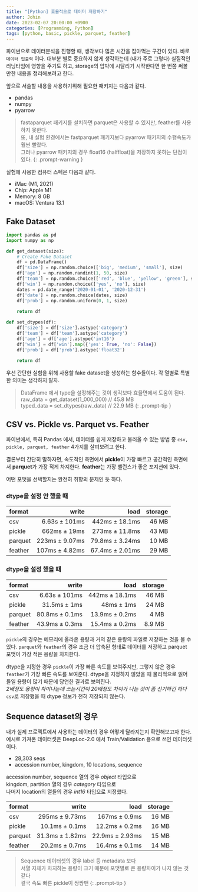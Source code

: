 ```yaml
---
title: "[Python] 효율적으로 데이터 저장하기"
author: Johin
date: 2023-02-07 20:00:00 +0900
categories: [Programming, Python]
tags: [python, basic, pickle, parquet, feather]
---
```


파이썬으로 데이터분석을 진행할 때, 생각보다 많은 시간을 잡아먹는 구간이 있다.
바로 `데이터 입출력` 이다. 대부분 별로 중요하지 않게 생각하는데 (내가 주로 그렇다) 실질적인 러닝타임에 영향을 주기도 하고, storage의 압박에 시달리기 시작한다면 한 번쯤 써볼만한 내용을 정리해보려고 한다.

앞으로 서술할 내용을 사용하기위해 필요한 패키지는 다음과 같다.

* pandas
* numpy
* pyarrow

> fastaparquet 패키지를 설치하면 parquet은 사용할 수 있지만, feather를 사용하지 못한다.  
> 또, 내 실험 환경에서는 fastparquet 패키지보다 pyarrow 패키지의 수행속도가 훨씬 빨랐다.  
> 그러나 pyarrow 패키지의 경우 float16 (halffloat)을 저장하지 못하는 단점이 있다.
{: .prompt-warning }

실험에 사용한 컴퓨터 스펙은 다음과 같다.

* iMac (M1, 2021)
* Chip: Apple M1
* Memory: 8 GB
* macOS: Ventura 13.1

## Fake Dataset
```python
import pandas as pd
import numpy as np

def get_dataset(size):
    # Create Fake Dataset
    df = pd.DataFrame()
    df['size'] = np.random.choice(['big', 'medium', 'small'], size)
    df['age'] = np.random.randint(1, 50, size)
    df['team'] = np.random.choice(['red', 'blue', 'yellow', 'green'], size)
    df['win'] = np.random.choice(['yes', 'no'], size)
    dates = pd.date_range('2020-01-01', '2020-12-31')
    df['date'] = np.random.choice(dates, size)
    df['prob'] = np.random.uniform(0, 1, size)
    
    return df

def set_dtypes(df):
    df['size'] = df['size'].astype('category')
    df['team'] = df['team'].astype('category')
    df['age'] = df['age'].astype('int16')
    df['win'] = df['win'].map({'yes': True, 'no': False})
    df['prob'] = df['prob'].astype('float32')
    
    return df
```

우선 간단한 실험을 위해 사용할 fake dataset을 생성하는 함수들이다. 각 열별로 특별한 의미는 생각하지 말자.

> DataFrame 에서 type을 설정해주는 것이 생각보다 효율면에서 도움이 된다.  
> raw_data = get_dataset(1_000_000)   // 45.8 MB  
> typed_data = set_dtypes(raw_data)   // 22.9 MB
{: .prompt-tip }

## CSV vs. Pickle vs. Parquet vs. Feather

파이썬에서, 특히 Pandas 에서, 데이터를 쉽게 저장하고 불러올 수 있는 방법 중 `csv, pickle, parquet, feather` 4가지를 살펴보려고 한다.

결론부터 간단히 말하자면, 속도적인 측면에서 **pickle**이 가장 빠르고 공간적인 측면에서 **parquet**가 가장 적게 차지한다. **feather**는 가장 밸런스가 좋은 포지션에 있다.

어떤 포맷을 선택할지는 완전히 취향의 문제인 듯 하다.

### dtype을 설정 안 했을 때

| format  | write   | load   | storage   |
| :-------|-------:|------:|---------:|
| csv       | 6.63s ± 101ms | 442ms ± 18.1ms | 46 MB |
| pickle   | 662ms ± 19ms | 273ms ± 11.8ms | 43 MB |
| parquet | 223ms ± 9.07ms | 79.8ms ± 3.24ms | 10 MB |
| feather | 107ms ± 4.82ms | 67.4ms ± 2.01ms | 29 MB | 

### dtype을 설정 했을 때

| format  | write   | load   | storage   |
| :-------|-------:|------:|---------:|
| csv       | 6.63s ± 101ms | 442ms ± 18.1ms | 46 MB |
| pickle   | 31.5ms ± 1ms | 48ms ± 1ms | 24 MB |
| parquet | 80.8ms ± 0.1ms | 13.9ms ± 0.2ms | 4 MB |
| feather | 43.9ms ± 0.3ms | 15.4ms ± 0.2ms | 8.9 MB | 

`pickle`의 경우는 메모리에 올라온 용량과 거의 같은 용량의 파일로 저장하는 것을 볼 수 있다. `parquet`와 `feather`의 경우 조금 더 압축된 형태로 데이터를 저장하고 parquet 포맷이 가장 적은 용량을 차지한다.

dtype을 지정한 경우 `pickle`이 가장 빠른 속도를 보여주지만, 그렇지 않은 경우 `feather`가 가장 빠른 속도를 보여준다. dtype을 지정하지 않았을 때 물리적으로 읽어들일 용량이 많기 때문에 당연한 결과로 보여진다.  
_2배정도 용량이 차이나는데 쓰는시간이 20배정도 차이가 나는 것이 좀 신기하긴 하다_  
`csv`로 저장했을 때 dtype 정보가 전혀 저장되지 않는다.

## Sequence dataset의 경우

내가 실제 프로젝트에서 사용하는 데이터의 경우 어떻게 달라지는지 확인해보고자 한다.  
예시로 가져온 데이터셋은 DeepLoc-2.0 에서 Train/Validation 용으로 쓰인 데이터셋이다.

* 28,303 seqs
* accession number, kingdom, 10 locations, sequence

accession number, sequence 열의 경우 *object* 타입으로  
kingdom, partition 열의 경우 *category* 타입으로  
나머지 location의 열들의 경우 *int16* 타입으로 지정했다.

| format  | write   | load   | storage   |
| :-------|-------:|------:|---------:|
| csv       | 295ms ± 9.73ms | 167ms ± 0.9ms | 16 MB |
| pickle   | 10.1ms ± 0.1ms | 12.2ms ± 0.2ms | 16 MB |
| parquet | 31.3ms ± 1.82ms | 22.9ms ± 2.93ms | 15 MB |
| feather | 20.2ms ± 0.7ms | 16.4ms ± 0.1ms | 14 MB | 

> Sequence 데이터셋의 경우 label 등 metadata 보다  
> 서열 자체가 차지하는 용량이 크기 때문에 포맷별로 큰 용량차이가 나지 않는 것 같다  
> 결국 속도 빠른 pickle이 짱짱맨
{: .prompt-tip }
